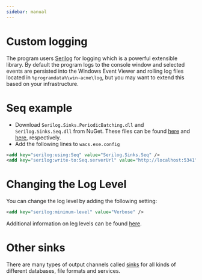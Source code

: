 ```yaml
---
sidebar: manual
---
```


# Custom logging

The program users [Serilog](https://serilog.net/) for logging which is a powerful extensible library. By default the 
program logs to the console window and selected events are persisted into the Windows Event Viewer and rolling log files
located in `%programdata%\win-acme\log`, but you may want to extend this based on your infrastructure.

# Seq example

- Download `Serilog.Sinks.PeriodicBatching.dll` and `Serilog.Sinks.Seq.dll` from NuGet. These files can be found 
[here](https://www.nuget.org/packages/Serilog.Sinks.PeriodicBatching) and 
[here](https://www.nuget.org/packages/Serilog.Sinks.Seq), respectively.
- Add the following lines to `wacs.exe.config`

```XML
<add key="serilog:using:Seq" value="Serilog.Sinks.Seq" />
<add key="serilog:write-to:Seq.serverUrl" value="http://localhost:5341" />
````

# Changing the Log Level

You can change the log level by adding the following setting:

```XML
<add key="serilog:minimum-level" value="Verbose" />
```

Additional information on leg levels can be found [here](https://github.com/serilog/serilog/wiki/Configuration-Basics).

# Other sinks
There are many types of output channels called [sinks](https://github.com/serilog/serilog/wiki/Provided-Sinks) for all
kinds of different databases, file formats and services.